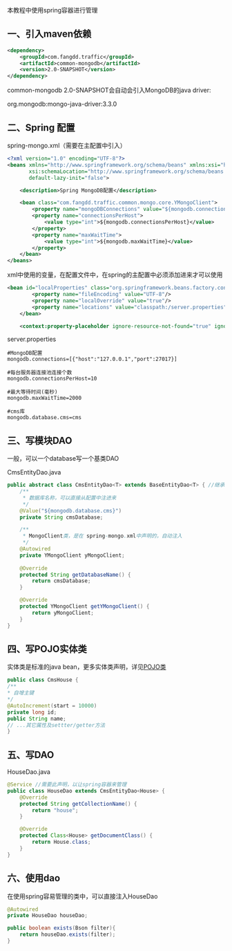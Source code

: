本教程中使用spring容器进行管理

##  一、引入maven依赖

``` xml
<dependency>
    <groupId>com.fangdd.traffic</groupId>
    <artifactId>common-mongodb</artifactId>
    <version>2.0-SNAPSHOT</version>
</dependency>
```

common-mongodb 2.0-SNAPSHOT会自动会引入MongoDB的java driver:

org.mongodb:mongo-java-driver:3.3.0


## 二、Spring 配置

spring-mongo.xml（需要在主配置中引入）

``` xml
<?xml version="1.0" encoding="UTF-8"?>
<beans xmlns="http://www.springframework.org/schema/beans" xmlns:xsi="http://www.w3.org/2001/XMLSchema-instance"
       xsi:schemaLocation="http://www.springframework.org/schema/beans http://www.springframework.org/schema/beans/spring-beans-4.0.xsd"
       default-lazy-init="false">

    <description>Spring MongoDB配置</description>

    <bean class="com.fangdd.traffic.common.mongo.core.YMongoClient">
        <property name="mongoDBConnections" value="${mongodb.connections}"/>
        <property name="connectionsPerHost">
            <value type="int">${mongodb.connectionsPerHost}</value>
        </property>
        <property name="maxWaitTime">
            <value type="int">${mongodb.maxWaitTime}</value>
        </property>
    </bean>
</beans>
```


xml中使用的变量，在配置文件中，在spring的主配置中必须添加进来才可以使用


``` xml
<bean id="localProperties" class="org.springframework.beans.factory.config.PropertiesFactoryBean">
        <property name="fileEncoding" value="UTF-8"/>
        <property name="localOverride" value="true"/>
        <property name="locations" value="classpath:/server.properties"/>
    </bean>

    <context:property-placeholder ignore-resource-not-found="true" ignore-unresolvable="true" properties-ref="localProperties"/>
```


server.properties

``` properties
#MongoDB配置
mongodb.connections=[{"host":"127.0.0.1","port":27017}]

#每台服务器连接池连接个数
mongodb.connectionsPerHost=10

#最大等待时间(毫秒)
mongodb.maxWaitTime=2000

#cms库
mongodb.database.cms=cms

```


## 三、写模块DAO

一般，可以一个database写一个基类DAO

CmsEntityDao.java
``` java
public abstract class CmsEntityDao<T> extends BaseEntityDao<T> { //继承BaseEntityDao
    /**
     * 数据库名称，可以直接从配置中注进来
     */
    @Value("${mongodb.database.cms}")
    private String cmsDatabase; 

    /**
     * MongoClient类，是在 spring-mongo.xml中声明的，自动注入
     */
    @Autowired
    private YMongoClient yMongoClient;
    
    @Override
    protected String getDatabaseName() {
        return cmsDatabase;
    }

    @Override
    protected YMongoClient getYMongoClient() {
        return yMongoClient;
    }
}
```

## 四、写POJO实体类

实体类是标准的java bean，更多实体类声明，详见[POJO类](/spring/pojo.md)

``` java
public class CmsHouse {
/**
* 自增主键
*/
@AutoIncrement(start = 10000)
private long id;
public String name;
// ...其它属性及settter/getter方法
}

```

## 五、写DAO

HouseDao.java

``` java
@Service //需要此声明，以让spring容器来管理
public class HouseDao extends CmsEntityDao<House> {
    @Override
    protected String getCollectionName() {
        return "house";
    }

    @Override
    protected Class<House> getDocumentClass() {
        return House.class;
    }
}
```

## 六、使用dao

在使用spring容易管理的类中，可以直接注入HouseDao

``` java
@Autowired
private HouseDao houseDao; 

public boolean exists(Bson filter){
    return houseDao.exists(filter);
}
```






